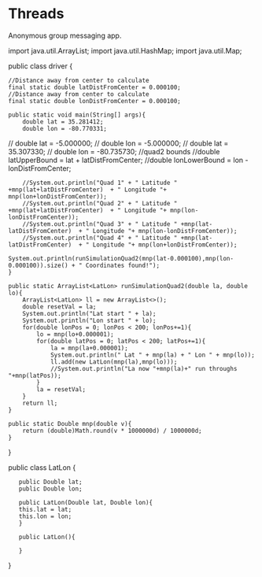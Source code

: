 # Threads
Anonymous group messaging app.

import java.util.ArrayList;
import java.util.HashMap;
import java.util.Map;

public class driver {
	
	//Distance away from center to calculate
	final static double latDistFromCenter = 0.000100;
	//Distance away from center to calculate
	final static double lonDistFromCenter = 0.000100;

	public static void main(String[] args){
		double lat = 35.281412;
		double lon = -80.770331;
//		double lat = -5.000000;
//		double lon = -5.000000;
//		double lat = 35.307330;
//		double lon = -80.735730;
		//quad2 bounds
		//double latUpperBound = lat + latDistFromCenter;
		//double lonLowerBound = lon - lonDistFromCenter;
		
		//System.out.println("Quad 1" + " Latitude " +mnp(lat+latDistFromCenter)  + " Longitude "+ mnp(lon+lonDistFromCenter));
		//System.out.println("Quad 2" + " Latitude " +mnp(lat+latDistFromCenter)  + " Longitude "+ mnp(lon-lonDistFromCenter));
		//System.out.println("Quad 3" + " Latitude " +mnp(lat-latDistFromCenter)  + " Longitude "+ mnp(lon-lonDistFromCenter));
		//System.out.println("Quad 4" + " Latitude " +mnp(lat-latDistFromCenter)  + " Longitude "+ mnp(lon+lonDistFromCenter));
		
	System.out.println(runSimulationQuad2(mnp(lat-0.000100),mnp(lon-0.000100)).size() + " Coordinates found!");
	}
	
	public static ArrayList<LatLon> runSimulationQuad2(double la, double lo){
		ArrayList<LatLon> ll = new ArrayList<>();
		double resetVal = la;
		System.out.println("Lat start " + la);
		System.out.println("Lon start " + lo);
		for(double lonPos = 0; lonPos < 200; lonPos+=1){	
			lo = mnp(lo+0.000001);
			for(double latPos = 0; latPos < 200; latPos+=1){
				la = mnp(la+0.000001);
				System.out.println(" Lat " + mnp(la) + " Lon " + mnp(lo));
				ll.add(new LatLon(mnp(la),mnp(lo)));
				//System.out.println("La now "+mnp(la)+" run throughs "+mnp(latPos));
			}
			la = resetVal;
		}
		return ll;
	}
	
	public static Double mnp(double v){
		return (double)Math.round(v * 1000000d) / 1000000d;
	}

}



public class LatLon {

	   public Double lat;
	   public Double lon;
	   
	   public LatLon(Double lat, Double lon){
	   this.lat = lat;
	   this.lon = lon;
	   }
	
	   public LatLon(){
		   
	   }
	
}

